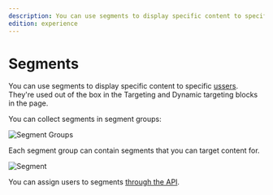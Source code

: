 ```yaml
---
description: You can use segments to display specific content to specific users.
edition: experience
---
```


# Segments

You can use segments to display specific content to specific [ussers](users.md).
They're used out of the box in the Targeting and Dynamic targeting blocks in the page.

You can collect segments in segment groups:

![Segment Groups](admin_panel_segment_groups.png)

Each segment group can contain segments that you can target content for.

![Segment](admin_panel_segment.png)

You can assign users to segments [through the API](segment_api.md#assigning-users).